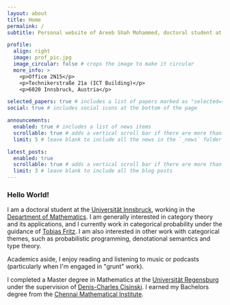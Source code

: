 ```yaml
---
layout: about
title: Home
permalink: /
subtitle: Personal website of Areeb Shah Mohammed, doctoral student at the <a href='https://www.uibk.ac.at/mathematik/personal/areeb/'>Universität Innsbruck</a>

profile:
  align: right
  image: prof_pic.jpg
  image_circular: false # crops the image to make it circular
  more_info: >
    <p>Office 2N15</p>
    <p>Technikerstraße 21a (ICT Building)</p>
    <p>6020 Innsbruck, Austria</p>

selected_papers: true # includes a list of papers marked as "selected={true}"
social: true # includes social icons at the bottom of the page

announcements:
  enabled: true # includes a list of news items
  scrollable: true # adds a vertical scroll bar if there are more than 3 news items
  limit: 5 # leave blank to include all the news in the `_news` folder

latest_posts:
  enabled: true
  scrollable: true # adds a vertical scroll bar if there are more than 3 new posts items
  limit: 3 # leave blank to include all the blog posts
---
```


### Hello World!

I am a doctoral student at the [Universität Innsbruck](https://www.uibk.ac.at/en/), working in the [Department of Mathematics](https://www.uibk.ac.at/mathematik/index.html.en).
I am generally interested in category theory and its applications, and I currently work in categorical probability under the guidance of [Tobias Fritz](http://tobiasfritz.science/).
I am also interested in other work with categorical themes, such as probabilistic programming, denotational semantics and type theory.

Academics aside, I enjoy reading and listening to music or podcasts (particularly when I'm engaged in "grunt" work).

I completed a Master degree in Mathematics at the [Universität Regensburg](http://tobiasfritz.science/) under the supervision of [Denis-Charles Cisinski](https://cisinski.app.uni-regensburg.de/).
I earned my Bachelors degree from the [Chennai Mathematical Institute](https://www.cmi.ac.in/).
